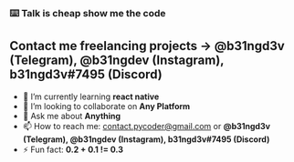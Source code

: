 ### ⌨️ Talk is cheap show me the code
## Contact me freelancing projects -> **@b31ngd3v (Telegram), @b31ngdev (Instagram), b31ngd3v#7495 (Discord)**
- 🌱 I’m currently learning **react native**
- 👯 I’m looking to collaborate on **Any Platform**
- 💬 Ask me about **Anything**
- 📫 How to reach me: contact.pycoder@gmail.com or **@b31ngd3v (Telegram), @b31ngdev (Instagram), b31ngd3v#7495 (Discord)**
- ⚡ Fun fact: **0.2 + 0.1 != 0.3**
